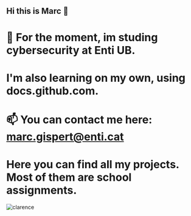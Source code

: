 ## Hi this is Marc 👋
#  🔭 For the moment, im studing cybersecurity at Enti UB. 
# I'm also learning on my own, using docs.github.com.
# 📫 You can contact me here: marc.gispert@enti.cat
# Here you can find all my projects. Most of them are school assignments.

![clarence](https://github.com/user-attachments/assets/53a3980b-48d1-4365-b3ab-f6e6238635c8)

<!--
**marcgispert11/marcgispert11** is a ✨ _special_ ✨ repository because its `README.md` (this file) appears on your GitHub profile.



 🔭 For the moment, im studing cybersecurity at Enti UB.
- 🌱 I’m also learning Python.
- 👯 I’m looking to collaborate on cybersecurity and hacking projects. 
- 📫 How to reach me: marc.gispert@enti.cat
- ⚡ Fun fact: I'll be uploading my projects in this profile. Most of them are from school assignments
